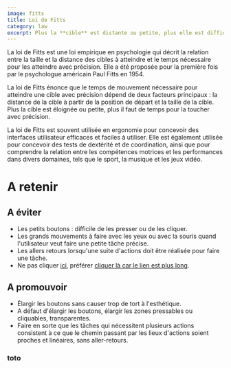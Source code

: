```yaml
---
image: fitts
title: Loi de Fitts
category: law
excerpt: Plus la **cible** est distante ou petite, plus elle est difficile à atteindre.
---
```


La loi de Fitts est une loi empirique en psychologie qui décrit la relation
entre la taille et la distance des cibles à atteindre et le temps nécessaire
pour les atteindre avec précision. Elle a été proposée pour la première fois par
le psychologue américain Paul Fitts en 1954.

La loi de Fitts énonce que le temps de mouvement nécessaire pour atteindre une
cible avec précision dépend de deux facteurs principaux : la distance de la
cible à partir de la position de départ et la taille de la cible. Plus la cible
est éloignée ou petite, plus il faut de temps pour la toucher avec précision.

La loi de Fitts est souvent utilisée en ergonomie pour concevoir des interfaces
utilisateur efficaces et faciles à utiliser. Elle est également utilisée pour
concevoir des tests de dextérité et de coordination, ainsi que pour comprendre
la relation entre les compétences motrices et les performances dans divers
domaines, tels que le sport, la musique et les jeux vidéo.

# A retenir

## A éviter

- Les petits boutons : difficile de les presser ou de les cliquer.
- Les grands mouvements à faire avec les yeux ou avec la souris quand
  l'utilisateur veut faire une petite tâche précise.
- Les allers retours lorsqu'une suite d'actions doit être réalisée pour
  faire une tâche.
- Ne pas cliquer [ici](/cards/03-law-fitts), préférer [cliquer là car le lien est plus long](/cards/03-law-fitts).

## A promouvoir

- Élargir les boutons sans causer trop de tort à l'esthétique.
- A défaut d'élargir les boutons, élargir les zones pressables ou cliquables,
  transparentes.
- Faire en sorte que les tâches qui nécessitent plusieurs actions consistent à
  ce que le chemin passant par les lieux d'actions soient proches et linéaires,
  sans aller-retours.

### toto
